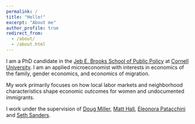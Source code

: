 ```yaml
---
permalink: /
title: "Hello!"
excerpt: "About me"
author_profile: true
redirect_from: 
  - /about/
  - /about.html
---
```


I am a PhD candidate in the [Jeb E. Brooks School of Public Policy](https://publicpolicy.cornell.edu) at [Cornell University](https://www.cornell.edu). I am an applied microeconomist with interests in economics of the family, gender economics, and economics of migration. 

My work primarily focuses on how local labor markets and neighborhood characteristics shape economic outcomes for women and undocumented immigrants. 

I work under the supervision of  [Doug Miller](https://publicpolicy.cornell.edu/people/douglas-miller/), [Matt Hall](https://publicpolicy.cornell.edu/people/matthew-hall/), [Eleonora Patacchini](https://www.epatacchini.com/)  and [Seth Sanders](https://publicpolicy.cornell.edu/people/seth-sanders/). 


